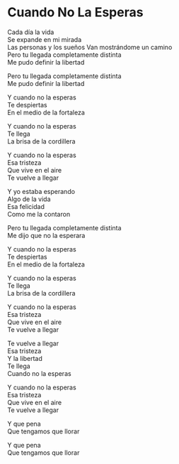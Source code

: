 # Cuando No La Esperas  

Cada día la vida  
Se expande en mi mirada  
Las personas y los sueños
Van mostrándome un camino  
Pero tu llegada completamente distinta  
Me pudo definir la libertad  

Pero tu llegada completamente distinta  
Me pudo definir la libertad  

Y cuando no la esperas  
Te despiertas  
En el medio de la fortaleza  

Y cuando no la esperas  
Te llega  
La brisa de la cordillera  

Y cuando no la esperas  
Esa tristeza  
Que vive en el aire  
Te vuelve a llegar  

Y yo estaba esperando  
Algo de la vida  
Esa felicidad  
Como me la contaron  

Pero tu llegada completamente distinta  
Me dijo que no la esperara  

Y cuando no la esperas  
Te despiertas  
En el medio de la fortaleza  

Y cuando no la esperas  
Te llega  
La brisa de la cordillera  

Y cuando no la esperas  
Esa tristeza  
Que vive en el aire  
Te vuelve a llegar  

Te vuelve a llegar  
Esa tristeza  
Y la libertad  
Te llega  
Cuando no la esperas  

Y cuando no la esperas  
Esa tristeza  
Que vive en el aire  
Te vuelve a llegar  

Y que pena  
Que tengamos que llorar  

Y que pena  
Que tengamos que llorar  
